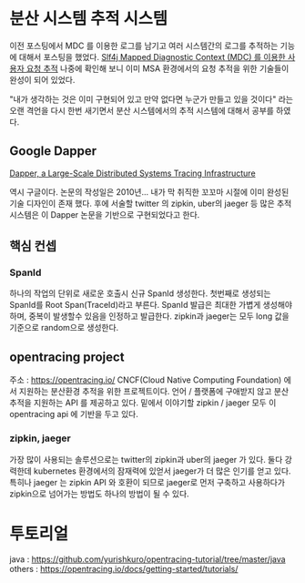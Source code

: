 # 분산 시스템 추적 시스템

이전 포스팅에서 MDC 를 이용한 로그를 남기고 여러 시스템간의 로그를 추적하는 기능에 대해서 포스팅을 했었다. [Slf4j Mapped Diagnostic Context (MDC) 를 이용한 사용자 요청 추적](https://4ppl3hun73r.github.io/post/2020/02/slf4jMDCLogging) 나중에 확인해 보니 이미 MSA 환경에서의 요청 추적을 위한 기술들이 완성이 되어 있었다.

"내가 생각하는 것은 이미 구현되어 있고 만약 없다면 누군가 만들고 있을 것이다" 라는 오랜 격언을 다시 한번 새기면서 분산 시스템에서의 추적 시스템에 대해서 공부를 하였다.

## Google Dapper

[Dapper, a Large-Scale Distributed Systems Tracing Infrastructure](https://research.google/pubs/pub36356/)

역시 구글이다. 논문의 작성일은 2010년... 내가 막 취직한 꼬꼬마 시절에 이미 완성된 기술 디자인이 존재 했다.
후에 서술할 twitter 의 zipkin, uber의 jaeger 등 많은 추적 시스템은 이 Dapper 논문을 기반으로 구현되었다고 한다.


## 핵심 컨셉

### SpanId
하나의 작업의 단위로 새로운 호출시 신규 SpanId 생성한다. 첫번째로 생성되는 SpanId를 Root Span(TraceId)라고 부른다.
SpanId 발급은 최대한 가볍게 생성해야 하며, 중복이 발생할수 있음을 인정하고 발급한다.
zipkin과 jaeger는 모두 long 값을 기준으로 random으로 생성한다. 

## opentracing project
주소 : https://opentracing.io/
CNCF(Cloud Native Computing Foundation) 에서 지원하는 분산환경 추적을 위한 프로젝트이다.
언어 / 플랫폼에 구애받지 않고 분산 추적을 지원하는 API 를 제공하고 있다.
밑에서 이야기할 zipkin / jaeger 모두 이 opentracing api 에 기반을 두고 있다.

### zipkin, jaeger
가장 많이 사용되는 솔루션으로는 twitter의 zipkin과 uber의 jaeger 가 있다. 둘다 강력한데 kubernetes 환경에서의 잠재력에 있얻서 jaeger가 더 많은 인기를 얻고 있다. 
특히나 jaeger 는 zipkin API 와 호환이 되므로 jaeger로 먼저 구축하고 사용하다가 zipkin으로 넘어가는 방법도 하나의 방법이 될 수 있다.

# 투토리얼
java : https://github.com/yurishkuro/opentracing-tutorial/tree/master/java
others : https://opentracing.io/docs/getting-started/tutorials/